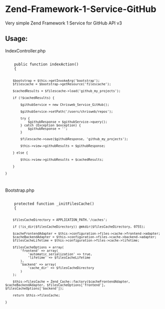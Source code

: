 Zend-Framework-1-Service-GitHub
===============================

Very simple Zend Framework 1 Service for GitHub API v3

Usage:
------

IndexController.php

<code>
    public function indexAction()
	{
        
        $bootstrap = $this->getInvokeArg('bootstrap');
        $filescache = $bootstrap->getResource('filescache');
        
        $cachedResults = $filescache->load('github_my_projects');

        if (!$cachedResults) {

            $githubService = new Chrisweb_Service_GitHub();

            $githubService->setPath('/users/chrisweb/repos');

            try {
                $githubResponse = $githubService->query();
            } catch (Exception $exception) {
                $githubResponse = '';
            }
			
			$filescache->save($githubResponse, 'github_my_projects');
                
			$this->view->githubResults = $githubResponse;
            
        } else {
            
            $this->view->githubResults = $cachedResults;
            
        }
	
	}
</code>

Bootstrap.php

<code>
    protected function _initFilesCache()
	{

		$filesCacheDirectory = APPLICATION_PATH.'/caches';
        
        if (!is_dir($filesCacheDirectory)) @mkdir($filesCacheDirectory, 0755);

        $cacheFrontendAdapter = $this->configuration->files->cache->frontend->adapter;
        $cacheBackendAdapter = $this->configuration->files->cache->backend->adapter;
        $filesCacheLifetime = $this->configuration->files->cache->lifetime;

        $filesCacheOptions = array(
            'frontend' => array(
                'automatic_serialization' => true,
                'lifetime' => $filesCacheLifetime
            ),
            'backend' => array(
                'cache_dir' => $filesCacheDirectory
            )
        );

        $this->filesCache = Zend_Cache::factory($cacheFrontendAdapter, $cacheBackendAdapter, $filesCacheOptions['frontend'], $filesCacheOptions['backend']);

        return $this->filesCache;

    }
</code>
